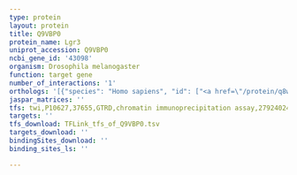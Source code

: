 ```yaml
---
type: protein
layout: protein
title: Q9VBP0
protein_name: Lgr3
uniprot_accession: Q9VBP0
ncbi_gene_id: '43098'
organism: Drosophila melanogaster
function: target gene
number_of_interactions: '1'
orthologs: '[{"species": "Homo sapiens", "id": ["<a href=\"/protein/q8wxd0\">Q8WXD0</a>", "B4DGP2"]}, {"species": "Danio rerio", "id": ["<a href=\"/protein/e9qcf6\">E9QCF6</a>", "A0A2R8QUA1", "F8W5N7"]}, {"species": "Mus musculus", "id": ["<a href=\"/protein/q6r6i7\">Q6R6I7</a>", "<a href=\"/protein/q91zz5\">Q91ZZ5</a>"]}, {"species": "Rattus norvegicus", "id": ["Q5ECL0", "<a href=\"/protein/f1m7x9\">F1M7X9</a>"]}]'
jaspar_matrices: ''
tfs: twi,P10627,37655,GTRD,chromatin immunoprecipitation assay,27924024%5Buid%5D,No
targets: ''
tfs_download: TFLink_tfs_of_Q9VBP0.tsv
targets_download: ''
bindingSites_download: ''
binding_sites_ls: ''

---
```

